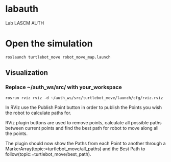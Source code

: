 # labauth
Lab LASCM AUTH

# Open the simulation
`roslaunch turtlebot_move robot_move_map.launch`

## Visualization
### Replace ~/auth_ws/src/ with your_workspace
`rosrun rviz rviz -d ~/auth_ws/src/turtlebot_move/launch/cfg/rviz.rviz
`

In RViz use the Publish Point button in order to publish the Points you wish the robot to calculate paths for.

RViz plugin buttons are used to remove points, calculate all possible paths between current points and find the best path for robot to move along all the points.

The plugin should now show the Paths from each Point to another through a MarkerArray(topic:=turtlebot_move/all_paths) and the Best Path to follow(topic:=turtlebot_move/best_path).
